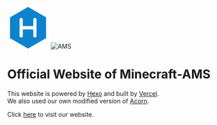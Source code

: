 ![Hexo](https://github.com/vercel/vercel/blob/main/packages/frameworks/logos/hexo.svg)
![AMS](/source/favicon.ico)

# Official Website of Minecraft-AMS

This website is powered by [Hexo](https://hexo.io/) and built by [Vercel](https://vercel.com/).  
We also used our own modified version of [Acorn](https://github.com/zhwangart/hexo-theme-acorn).

Click [here](https://mcams.club/) to visit our website.
